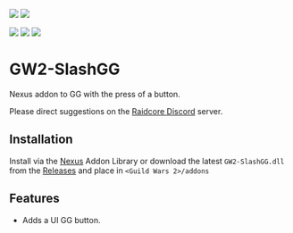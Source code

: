 [![](https://discordapp.com/api/guilds/410828272679518241/widget.png?style=banner2)](https://discord.gg/Mvk7W7gjE4)
[![](https://raidcore.gg/Resources/Images/Patreon.png)](https://www.patreon.com/bePatron?u=46163080)

![](https://img.shields.io/github/license/RaidcoreGG/GW2-SlashGG?style=for-the-badge&labelColor=%23131519&color=%230F79AA)
![](https://img.shields.io/github/v/release/RaidcoreGG/GW2-SlashGG?style=for-the-badge&labelColor=%23131519&color=%230F79AA)
![](https://img.shields.io/github/downloads/RaidcoreGG/GW2-SlashGG/total?style=for-the-badge&labelColor=%23131519&color=%230F79AA)

# GW2-SlashGG
Nexus addon to GG with the press of a button.

Please direct suggestions on the [Raidcore Discord](https://discord.gg/raidcore) server.

## Installation
Install via the [Nexus](https://raidcore.gg/Nexus) Addon Library or download the latest `GW2-SlashGG.dll` from the [Releases](https://github.com/RaidcoreGG/GW2-SlashGG/releases) and place in `<Guild Wars 2>/addons`

## Features
- Adds a UI GG button.
